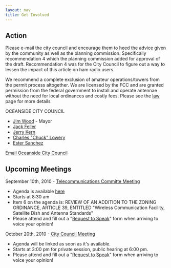 ```yaml
---
layout: nav
title: Get Involved
---
```


Action
---
Please e-mail the city council and encourage them to heed the advice given
by the community as well as the planning commission.  Specifically
recommendation 4 which the planning commission added for approval of the
draft.  Recommendation 4 was for the City Council to figure out a way to
lessen the impact of this article on ham radio users.

We recommend a complete exclusion of amateur operations/towers from the permit
process altogether.  We are licensed by the FCC and are granted permission
from the federal government to install and operate antennae without the need
for local ordinances and costly fees.  Please see the [law](/law.html) page for more details

OCEANSIDE CITY COUNCIL
* [Jim Wood](mailto:jwood@ci.oceanside.ca.us) - Mayor
* [Jack Feller](mailto:jfeller@ci.oceanside.ca.us)
* [Jerry Kern](mailto:jkern@ci.oceanside.ca.us)
* [Charles "Chuck" Lowery](mailto:clowery@ci.oceanside.ca.us)
* [Ester Sanchez](mailto:esanchez@ci.oceanside.ca.us)

[Email Oceanside City Council](mailto:council@ci.oceanside.ca.us)

Upcoming Meetings
---
September 10th, 2010 - [Telecommunications Committe Meeting](http://www.ci.oceanside.ca.us/advisorygroups.asp?advisorygroupid=22)
* Agenda is available [here](http://www.ci.oceanside.ca.us/pdf/9-10-2010_TC_Agen.pdf)
* Starts at 8:30 am
* Item 6 on the agenda is: REVIEW OF AN ADDITION TO THE ZONING ORDINANCE, ARTICLE 39, ENTITLED "Wireless Communication Facility, Satellite Dish and Antenna Standards"
* Please attend and fill out a "[Request to Speak](http://www.ci.oceanside.ca.us/Datarelation.aspx?Content=19)" form when arriving to voice your opinion!

October 20th, 2010 - [City Council Meeting](http://www.ci.oceanside.ca.us/datarelation.aspx?Content=6)
* Agenda will be linked as soon as it's available.
* Starts at 3:00 pm for private session, public hearing at 6:00 pm.
* Please attend and fill out a "[Request to Speak](http://www.ci.oceanside.ca.us/Datarelation.aspx?Content=19)" form when arriving to voice your opinion!

